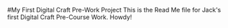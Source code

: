 #My First Digital Craft Pre-Work Project
This is the Read Me file for Jack's first Digital Craft Pre-Course Work. Howdy!